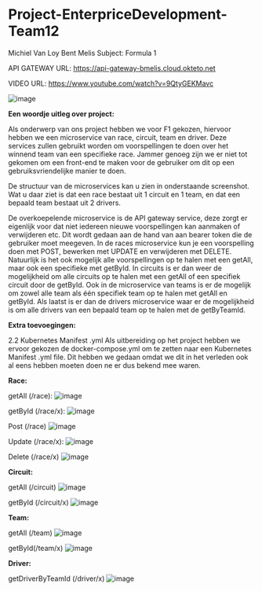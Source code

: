 # Project-EnterpriceDevelopment-Team12
Michiel Van Loy
Bent Melis
Subject: Formula 1

API GATEWAY URL:
https://api-gateway-bmelis.cloud.okteto.net

VIDEO URL:
https://www.youtube.com/watch?v=9QtyGEKMavc

![image](https://github.com/bmelis/Project-EnterpriseDevelopment-Team12/assets/71631709/ac4091aa-7308-47ac-a994-e5648a80b202)

**Een woordje uitleg over project:**

Als onderwerp van ons project hebben we voor F1 gekozen, hiervoor hebben we een microservice van race, circuit, team en driver. Deze services zullen gebruikt worden om voorspellingen te doen over het winnend team van een specifieke race. Jammer genoeg zijn we er niet tot gekomen om een front-end te maken voor de gebruiker om dit op een gebruiksvriendelijke manier te doen.

De structuur van de microservices kan u zien in onderstaande screenshot. Wat u daar ziet is dat een race bestaat uit 1 circuit en 1 team, en dat een bepaald team bestaat uit 2 drivers.

De overkoepelende microservice is de API gateway service, deze zorgt er eigenlijk voor dat niet iedereen nieuwe voorspellingen kan aanmaken of verwijderen etc. Dit wordt gedaan aan de hand van aan bearer token die de gebruiker moet meegeven. In de races microservice kun je een voorspelling doen met POST, bewerken met UPDATE en verwijderen met DELETE. Natuurlijk is het ook mogelijk alle voorspellingen op te halen met een getAll, maar ook een specifieke met getById. In circuits is er dan weer de mogelijkheid om alle circuits op te halen met een getAll of een specifiek circuit door de getById. Ook in de microservice van teams is er de mogelijk om zowel alle team als één specifiek team op te halen met getAll en getById. Als laatst is er dan de drivers microservice waar er de mogelijkheid is om alle drivers van een bepaald team op te halen met de getByTeamId.

**Extra toevoegingen:**

2.2 Kubernetes Manifest .yml
Als uitbereiding op het project hebben we ervoor gekozen de docker-compose.yml om te zetten naar een Kubernetes Manifest .yml file. Dit hebben we gedaan omdat we dit in het verleden ook al eens hebben moeten doen ne er dus bekend mee waren.

**Race:**

getAll (/race):
![image](https://github.com/bmelis/Project-EnterpriseDevelopment-Team12/assets/71631709/e46908e4-fdeb-4ffc-a91f-3fc23a8683fc)

getById (/race/x):
![image](https://github.com/bmelis/Project-EnterpriseDevelopment-Team12/assets/71631709/0fc0b6e7-6a88-4836-84ee-09e53ca16b2a)

Post (/race)
![image](https://github.com/bmelis/Project-EnterpriseDevelopment-Team12/assets/71631709/b21e61f6-be17-41aa-a513-1261446ef268)

Update (/race/x):
![image](https://github.com/bmelis/Project-EnterpriseDevelopment-Team12/assets/71631709/fbf4907f-a4ba-4cf4-9787-23bcfde595b1)

Delete (/race/x)
![image](https://github.com/bmelis/Project-EnterpriseDevelopment-Team12/assets/71631709/7fbae426-15e4-4c9c-8108-5427dbf22080)


**Circuit:**

getAll (/circuit)
![image](https://github.com/bmelis/Project-EnterpriseDevelopment-Team12/assets/71631709/fa0b497b-794b-49d3-9bc6-befe374d4858)

getById (/circuit/x)
![image](https://github.com/bmelis/Project-EnterpriseDevelopment-Team12/assets/71631709/7edb6995-d880-465c-9182-f456a11718c5)


**Team:**

getAll (/team)
![image](https://github.com/bmelis/Project-EnterpriseDevelopment-Team12/assets/71631709/625f15e2-f427-422c-b164-66be9b8c6044)

getById(/team/x)
![image](https://github.com/bmelis/Project-EnterpriseDevelopment-Team12/assets/71631709/b6fdacf7-ba8f-479c-9492-8c5473ea894a)


**Driver:**

getDriverByTeamId (/driver/x)
![image](https://github.com/bmelis/Project-EnterpriseDevelopment-Team12/assets/71631709/f54987ec-b8f5-44a9-8c00-3b48ce25048d)



